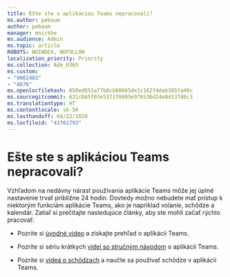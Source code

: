 ```yaml
---
title: Ešte ste s aplikáciou Teams nepracovali?
ms.author: pebaum
author: pebaum
manager: mnirkhe
ms.audience: Admin
ms.topic: article
ROBOTS: NOINDEX, NOFOLLOW
localization_priority: Priority
ms.collection: Adm_O365
ms.custom:
- "9002403"
- "4676"
ms.openlocfilehash: 050ed651a77b8cb68665de1c162f4dab385fa40c
ms.sourcegitcommit: 631cbb5f03e5371f0995e976536d24e9d13746c3
ms.translationtype: HT
ms.contentlocale: sk-SK
ms.lasthandoff: 04/22/2020
ms.locfileid: "43761793"
---
```

# <a name="new-to-teams"></a>Ešte ste s aplikáciou Teams nepracovali?

Vzhľadom na nedávny nárast používania aplikácie Teams môže jej úplné nastavenie trvať približne 24 hodín. Dovtedy možno nebudete mať prístup k niektorým funkciám aplikácie Teams, ako je napríklad volanie, schôdze a kalendár. Zatiaľ si prečítajte nasledujúce články, aby ste mohli začať rýchlo pracovať: 

- Pozrite si [úvodné video](https://support.office.com/article/welcome-to-microsoft-teams-b98d533f-118e-4bae-bf44-3df2470c2b12) a získajte prehľad o aplikácii Teams.

- Pozrite si sériu krátkych [videí so stručným návodom](https://support.office.com/article/video-what-is-microsoft-teams-422bf3aa-9ae8-46f1-83a2-e65720e1a34d) o aplikácii Teams.

- Pozrite si [videá o schôdzach](https://support.office.com/article/join-a-teams-meeting-078e9868-f1aa-4414-8bb9-ee88e9236ee4) a naučte sa používať schôdze v aplikácii Teams.
